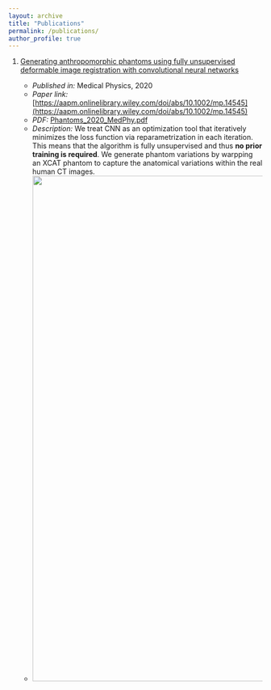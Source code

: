 ```yaml
---
layout: archive
title: "Publications"
permalink: /publications/
author_profile: true
---
```


1.  [Generating anthropomorphic phantoms using fully unsupervised deformable image registration with convolutional neural networks](https://github.com/junyuchen245/junyuchen245.github.io/blob/master/_publications/2009-10-01-paper-title-number-1.md)
    
    * *Published in:* Medical Physics, 2020
    * *Paper link:* [https://aapm.onlinelibrary.wiley.com/doi/abs/10.1002/mp.14545](https://aapm.onlinelibrary.wiley.com/doi/abs/10.1002/mp.14545)
    * *PDF:* [Phantoms_2020_MedPhy.pdf](http://junyuchen245.github.io/files/Phantoms_2020_MedPhy.pdf)
    * *Description:* We treat CNN as an optimization tool that iteratively minimizes the loss function via reparametrization in each iteration. This means that the algorithm is fully unsupervised and thus **no prior training is required**. We generate phantom variations by warpping an XCAT phantom to capture the anatomical variations within the real human CT images.
    * <img src="https://github.com/junyuchen245/junyuchen245.github.io/blob/master/images/MedPhy_phantom.jpg" width="1000"/>
